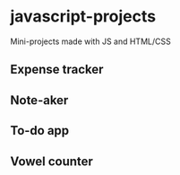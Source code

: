 # javascript-projects

Mini-projects made with JS and HTML/CSS

## Expense tracker
## Note-aker
## To-do app
## Vowel counter
